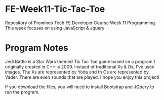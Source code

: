 # FE-Week11-Tic-Tac-Toe
Repository of Promineo Tech FE Developer Course Week 11 Programming. This week focuses on using JavaScript & Jquery

# Program Notes
Jedi Battle is a Star Wars themed Tic Tac Toe game based on a program I originally created in C++ is 2009. Instaed of traditional Xs & Os, I've used images. The Xs are represented by Yoda and th Os are 
represented by Vader. There are even sounds that are played. I hope you enjoy this project!

If you download the files, you will need to install Bootstrap and JQuery to run the program.
